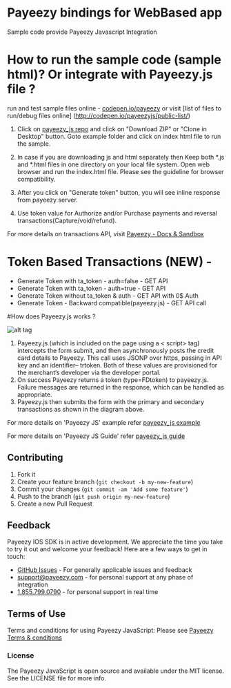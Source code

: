 # Payeezy bindings for WebBased app

Sample code provide Payeezy Javascript Integration

# How to run the sample code (sample html)? Or integrate with Payeezy.js file ?

run and test sample files online - [codepen.io/payeezy](http://s.codepen.io/payeezyjs/debug/yNvVyy?) or visit [list of files to run/debug files online] (http://codepen.io/payeezyjs/public-list/)

1. Click on [payeezy_js repo](https://github.com/payeezy/payeezy_js) and click on "Download ZIP" or "Clone in Desktop" button. Goto example folder and click on index html file to run the sample. 

2. In case if you are downloading js and html separately then Keep both *.js and *.html files in one directory on your local file system. Open web browser and run the index.html file. Please see the guideline for browser compatibility.

3. After you click on "Generate token" button, you will see inline response from payeezy server.  

4. Use token value for Authorize and/or Purchase payments and reversal transactions(Capture/void/refund).



For more details on transactions API, visit [Payeezy - Docs & Sandbox ](https://developer.payeezy.com/payeezy-api-reference/apis)

# Token Based Transactions (NEW) - 
*	Generate Token with ta_token - auth=false - GET API
*	Generate Token with ta_token - auth=true - GET API
*	Generate Token without  ta_token & auth - GET API with 0$ Auth
*	Generate Token - Backward compatible(payeezy.js) - GET API call

#How does Payeezy.js works ?

![alt tag](https://github.com/nohup-atulparmar/payeezy_js/raw/master/ignore/PayeezyJS_GetToken.png)

1. Payeezy.js (which is included on the page using a &lt; script> tag) intercepts the form submit, and then
asynchronously posts the credit card details to Payeezy. This call uses JSONP over https, passing in API key and an
identifier– trtoken. Both of these values are provisioned for the merchant‘s developer via the developer portal.
2. On success Payeezy returns a token (type=FDtoken) to payeezy.js. Failure messages are returned in the response,
which can be handled as appropriate.
3. Payeezy.js then submits the form with the primary and secondary transactions as shown in the diagram above.

For more details on 'Payeezy JS' example refer [payeezy_js example](../../tree/master/example)

For more details on 'Payeezy JS Guide' refer [payeezy_js guide](../../blob/master/guide/payeezy_js070115.pdf)

## Contributing

1. Fork it 
2. Create your feature branch (`git checkout -b my-new-feature`)
3. Commit your changes (`git commit -am 'Add some feature'`)
4. Push to the branch (`git push origin my-new-feature`)
5. Create a new Pull Request  

## Feedback

Payeezy IOS SDK is in active development. We appreciate the time you take to try it out and welcome your feedback!
Here are a few ways to get in touch:
* [GitHub Issues](https://github.com/payeezy/payeezy/issues) - For generally applicable issues and feedback
* support@payeezy.com - for personal support at any phase of integration
* [1.855.799.0790](tel:+18557990790)  - for personal support in real time 

## Terms of Use

Terms and conditions for using Payeezy JavaScript: Please see [Payeezy Terms & conditions](https://developer.payeezy.com/terms-use)
 
### License
The Payeezy JavaScript is open source and available under the MIT license. See the LICENSE file for more info.
